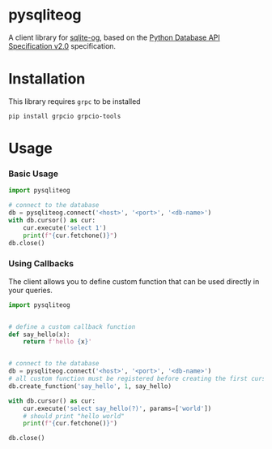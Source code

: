 # pysqliteog

A client library for [sqlite-og](https://github.com/aousomran/sqlite-og), based on the
[Python Database API Specification v2.0](https://peps.python.org/pep-0249/)
specification.

# Installation

This library requires `grpc` to be installed

```shell
pip install grpcio grpcio-tools
```

# Usage

### Basic Usage

```python
import pysqliteog

# connect to the database
db = pysqliteog.connect('<host>', '<port>', '<db-name>')
with db.cursor() as cur:
    cur.execute('select 1')
    print(f"{cur.fetchone()}")
db.close()
```

### Using Callbacks

The client allows you to define custom function that
can be used directly in your queries.

```python
import pysqliteog


# define a custom callback function
def say_hello(x):
    return f'hello {x}'


# connect to the database
db = pysqliteog.connect('<host>', '<port>', '<db-name>')
# all custom function must be registered before creating the first cursor
db.create_function('say_hello', 1, say_hello)

with db.cursor() as cur:
    cur.execute('select say_hello(?)', params=['world'])
    # should print "hello world"
    print(f"{cur.fetchone()}")

db.close()
```
